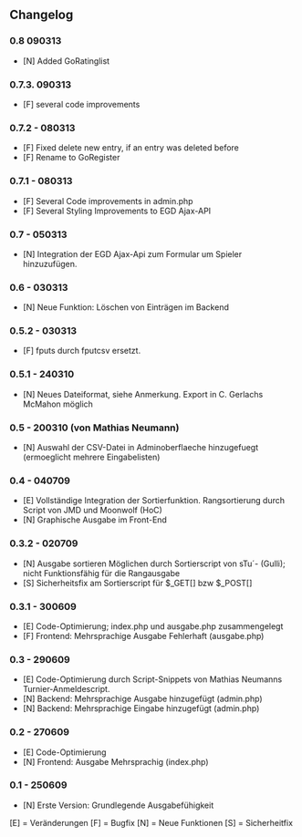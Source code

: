 Changelog
---------
### 0.8 090313
- [N] Added GoRatinglist

### 0.7.3. 090313
- [F] several code improvements

### 0.7.2 - 080313
- [F] Fixed delete new entry, if an entry was deleted before
- [F] Rename to GoRegister

### 0.7.1 - 080313
- [F] Several Code improvements in admin.php
- [F] Several Styling Improvements to EGD Ajax-API

### 0.7 - 050313
- [N] Integration der EGD Ajax-Api zum Formular um Spieler hinzuzufügen.

### 0.6 - 030313
- [N] Neue Funktion: Löschen von Einträgen im Backend

### 0.5.2 - 030313
- [F] fputs durch fputcsv ersetzt.

### 0.5.1 - 240310
- [N] Neues Dateiformat, siehe Anmerkung. Export in C. Gerlachs McMahon möglich

### 0.5 - 200310 (von Mathias Neumann)
- [N] Auswahl der CSV-Datei in Adminoberflaeche hinzugefuegt (ermoeglicht mehrere Eingabelisten)

### 0.4 - 040709
- [E] Vollständige Integration der Sortierfunktion. Rangsortierung durch Script von JMD und Moonwolf (HoC)
- [N] Graphische Ausgabe im Front-End

### 0.3.2 - 020709
- [N] Ausgabe sortieren Möglichen durch Sortierscript von sTu´- (Gulli); nicht Funktionsfähig für die Rangausgabe
- [S] Sicherheitsfix am Sortierscript für $_GET[] bzw $_POST[]

### 0.3.1 - 300609
- [E] Code-Optimierung; index.php und ausgabe.php zusammengelegt
- [F] Frontend: Mehrsprachige Ausgabe Fehlerhaft (ausgabe.php)
    
### 0.3 - 290609
- [E] Code-Optimierung durch Script-Snippets von Mathias Neumanns Turnier-Anmeldescript.
- [N] Backend: Mehrsprachige Ausgabe hinzugefügt (admin.php)
- [N] Backend: Mehrsprachige Eingabe hinzugefügt (admin.php)    
        
### 0.2 - 270609
- [E] Code-Optimierung
- [N] Frontend: Ausgabe Mehrsprachig (index.php)

### 0.1 - 250609
- [N] Erste Version: Grundlegende Ausgabefühigkeit

[E] = Veränderungen
[F] = Bugfix
[N] = Neue Funktionen
[S] = Sicherheitfix
